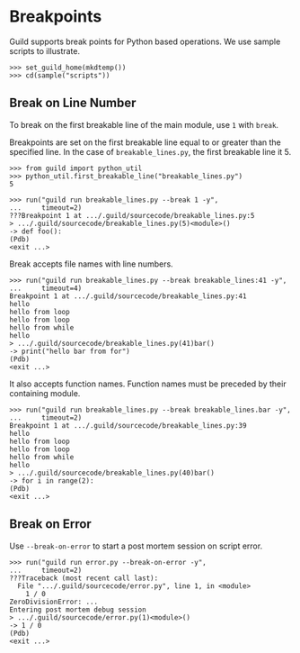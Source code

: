 # Breakpoints

Guild supports break points for Python based operations. We use sample
scripts to illustrate.

    >>> set_guild_home(mkdtemp())
    >>> cd(sample("scripts"))

## Break on Line Number

To break on the first breakable line of the main module, use `1` with
`break`.

Breakpoints are set on the first breakable line equal to or greater
than the specified line. In the case of `breakable_lines.py`, the
first breakable line it 5.

    >>> from guild import python_util
    >>> python_util.first_breakable_line("breakable_lines.py")
    5

    >>> run("guild run breakable_lines.py --break 1 -y",
    ...     timeout=2)
    ???Breakpoint 1 at .../.guild/sourcecode/breakable_lines.py:5
    > .../.guild/sourcecode/breakable_lines.py(5)<module>()
    -> def foo():
    (Pdb)
    <exit ...>

Break accepts file names with line numbers.

    >>> run("guild run breakable_lines.py --break breakable_lines:41 -y",
    ...     timeout=4)
    Breakpoint 1 at .../.guild/sourcecode/breakable_lines.py:41
    hello
    hello from loop
    hello from loop
    hello from while
    hello
    > .../.guild/sourcecode/breakable_lines.py(41)bar()
    -> print("hello bar from for")
    (Pdb)
    <exit ...>

It also accepts function names. Function names must be preceded by
their containing module.

    >>> run("guild run breakable_lines.py --break breakable_lines.bar -y",
    ...     timeout=2)
    Breakpoint 1 at .../.guild/sourcecode/breakable_lines.py:39
    hello
    hello from loop
    hello from loop
    hello from while
    hello
    > .../.guild/sourcecode/breakable_lines.py(40)bar()
    -> for i in range(2):
    (Pdb)
    <exit ...>

## Break on Error

Use `--break-on-error` to start a post mortem session on script error.

    >>> run("guild run error.py --break-on-error -y",
    ...     timeout=2)
    ???Traceback (most recent call last):
      File ".../.guild/sourcecode/error.py", line 1, in <module>
        1 / 0
    ZeroDivisionError: ...
    Entering post mortem debug session
    > .../.guild/sourcecode/error.py(1)<module>()
    -> 1 / 0
    (Pdb)
    <exit ...>
